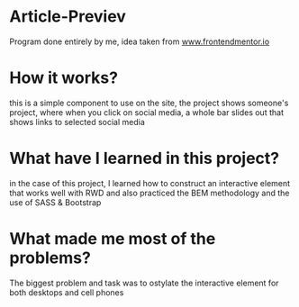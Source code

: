 # Article-Previev

Program done entirely by me, idea taken from www.frontendmentor.io

# How it works?

this is a simple component to use on the site, the project shows someone's project, where when you click on social media, a whole bar slides out that shows links to selected social media

# What have I learned in this project?

in the case of this project, I learned how to construct an interactive element that works well with RWD and also practiced the BEM methodology and the use of SASS & Bootstrap

# What made me most of the problems?

The biggest problem and task was to ostylate the interactive element for both desktops and cell phones

